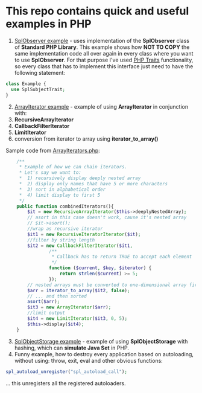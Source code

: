 # This repo contains quick and useful examples in PHP
1. [SplObserver example](SplObserver/Subject.php) - uses implementation of the **SplObserver** class of **Standard PHP Library**.
This example shows how **NOT TO COPY** the same implementation code all over again in every class where you want to use **SplObserver**.
For that purpose I've used [PHP Traits](http://php.net/manual/en/language.oop5.traits.php) functionality, so every class that has to implement this interface just need to have the following statement: 
```php
class Example {
  use SplSubjectTrait;
}
```
2. [ArrayIterator example](SplIterators/ArrayIterators.php) - example of using **ArrayIterator** in conjunction with:
  1. **RecursiveArrayIterator**
  2. **CallbackFilterIterator**
  3. **LimitIterator**
  4. conversion from iterator to array using **iterator_to_array()**

Sample code from [ArrayIterators.php](SplIterators/ArrayIterators.php):
```php 
    /**
     * Example of how we can chain iterators.
     * Let's say we want to: 
     *  1) recursively display deeply nested array
     *  2) display only names that have 5 or more characters
     *  3) sort in alphabetical order
     *  4) limit display to first 5
     */
    public function combinedIterators(){
        $it = new RecursiveArrayIterator($this->deeplyNestedArray);
        // asort in this case doesn't work, cause it's nested array
        // $it->asort();
        //wrap as recursive iterator
        $it1 = new RecursiveIteratorIterator($it);
        //filter by string length
        $it2 = new CallbackFilterIterator($it1, 
                /** 
                 * Callback has to return TRUE to accept each element
                 */
                function ($current, $key, $iterator) {
                    return strlen($current) >= 5;
                });
        // nested arrays must be converted to one-dimensional array first
        $arr = iterator_to_array($it2, false);
        // ... and then sorted
        asort($arr);
        $it3 = new ArrayIterator($arr);
        //limit output
        $it4 = new LimitIterator($it3, 0, 5);
        $this->display($it4);
    }
```
3. [SplObjectStorage example](SplObjectStorage/SplObjectStorageExample.php) - example of using **SplObjectStorage** with hashing, which can **simulate Java Set** in PHP.
4. Funny example, how to destroy every application based on autoloading, without using: throw, exit, eval and other obvious functions:
```php
spl_autoload_unregister("spl_autoload_call");
```
... this unregisters all the registered autoloaders.
